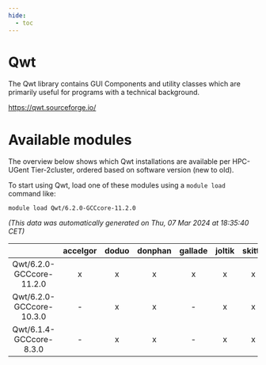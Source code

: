 ```yaml
---
hide:
  - toc
---
```


Qwt
===


The Qwt library contains GUI Components and utility classes which are primarily useful for programs with a technical background.

https://qwt.sourceforge.io/
# Available modules


The overview below shows which Qwt installations are available per HPC-UGent Tier-2cluster, ordered based on software version (new to old).

To start using Qwt, load one of these modules using a `module load` command like:

```shell
module load Qwt/6.2.0-GCCcore-11.2.0
```

*(This data was automatically generated on Thu, 07 Mar 2024 at 18:35:40 CET)*  

| |accelgor|doduo|donphan|gallade|joltik|skitty|
| :---: | :---: | :---: | :---: | :---: | :---: | :---: |
|Qwt/6.2.0-GCCcore-11.2.0|x|x|x|x|x|x|
|Qwt/6.2.0-GCCcore-10.3.0|-|x|x|-|x|x|
|Qwt/6.1.4-GCCcore-8.3.0|-|x|x|-|x|x|
